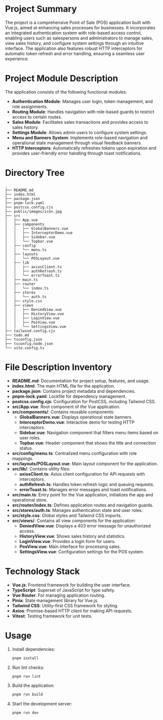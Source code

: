 # Project Summary
The project is a comprehensive Point of Sale (POS) application built with Vue.js, aimed at enhancing sales processes for businesses. It incorporates an integrated authentication system with role-based access control, enabling users such as salespersons and administrators to manage sales, view sales history, and configure system settings through an intuitive interface. The application also features robust HTTP interceptors for automatic token refresh and error handling, ensuring a seamless user experience.

# Project Module Description
The application consists of the following functional modules:
- **Authentication Module**: Manages user login, token management, and role assignments.
- **Routing Module**: Handles navigation with role-based guards to restrict access to certain routes.
- **Sales Module**: Facilitates sales transactions and provides access to sales history.
- **Settings Module**: Allows admin users to configure system settings.
- **Menu and Banners System**: Implements role-based navigation and operational state management through visual feedback banners.
- **HTTP Interceptors**: Automatically refreshes tokens upon expiration and provides user-friendly error handling through toast notifications.

# Directory Tree
```
.
├── README.md
├── index.html
├── package.json
├── pnpm-lock.yaml
├── postcss.config.cjs
├── public/images/icon.jpg
├── src
│   ├── App.vue
│   ├── components
│   │   ├── GlobalBanners.vue
│   │   ├── InterceptorDemo.vue
│   │   ├── Sidebar.vue
│   │   └── Topbar.vue
│   ├── config
│   │   └── menu.ts
│   ├── layouts
│   │   └── POSLayout.vue
│   ├── lib
│   │   ├── axiosClient.ts
│   │   ├── authRefresh.ts
│   │   └── errorToast.ts
│   ├── main.ts
│   ├── router
│   │   └── index.ts
│   ├── stores
│   │   └── auth.ts
│   ├── style.css
│   ├── views
│   │   ├── DeniedView.vue
│   │   ├── HistoryView.vue
│   │   ├── LoginView.vue
│   │   ├── PosView.vue
│   │   └── SettingsView.vue
├── tailwind.config.cjs
├── todo.md
├── tsconfig.json
├── tsconfig.node.json
└── vite.config.ts
```

# File Description Inventory
- **README.md**: Documentation for project setup, features, and usage.
- **index.html**: The main HTML file for the application.
- **package.json**: Contains project metadata and dependencies.
- **pnpm-lock.yaml**: Lockfile for dependency management.
- **postcss.config.cjs**: Configuration for PostCSS, including Tailwind CSS.
- **src/App.vue**: Root component of the Vue application.
- **src/components/**: Contains reusable components:
  - **GlobalBanners.vue**: Displays operational state banners.
  - **InterceptorDemo.vue**: Interactive demo for testing HTTP interceptors.
  - **Sidebar.vue**: Navigation component that filters menu items based on user roles.
  - **Topbar.vue**: Header component that shows the title and connection status.
- **src/config/menu.ts**: Centralized menu configuration with role mappings.
- **src/layouts/POSLayout.vue**: Main layout component for the application.
- **src/lib/**: Contains utility files:
  - **axiosClient.ts**: Axios client configuration for API requests with interceptors.
  - **authRefresh.ts**: Handles token refresh logic and queuing requests.
  - **errorToast.ts**: Manages error messages and toast notifications.
- **src/main.ts**: Entry point for the Vue application, initializes the app and operational store.
- **src/router/index.ts**: Defines application routes and navigation guards.
- **src/stores/auth.ts**: Manages authentication state and user roles.
- **src/style.css**: Global styles and Tailwind CSS imports.
- **src/views/**: Contains all view components for the application:
  - **DeniedView.vue**: Displays a 403 error message for unauthorized access.
  - **HistoryView.vue**: Shows sales history and statistics.
  - **LoginView.vue**: Provides a login form for users.
  - **PosView.vue**: Main interface for processing sales.
  - **SettingsView.vue**: Configuration settings for the POS system.

# Technology Stack
- **Vue.js**: Frontend framework for building the user interface.
- **TypeScript**: Superset of JavaScript for type safety.
- **Vue Router**: For managing application routing.
- **Pinia**: State management library for Vue.js.
- **Tailwind CSS**: Utility-first CSS framework for styling.
- **Axios**: Promise-based HTTP client for making API requests.
- **Vitest**: Testing framework for unit tests.

# Usage
1. Install dependencies:
   ```bash
   pnpm install
   ```
2. Run lint checks:
   ```bash
   pnpm run lint
   ```
3. Build the application:
   ```bash
   pnpm run build
   ```
4. Start the development server:
   ```bash
   pnpm run dev
   ```
